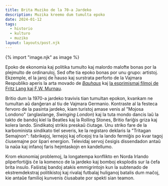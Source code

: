 ```yaml
---
title: Brita Muziko de la 70-a Jardeko
description: Muzika kreemo dum tumulta epoko
date: 2024-01-12
tags:
  - historio
  - kulturo
  - muziko
layout: layouts/post.njk
---
```

{% import "image.njk" as image %}

Epoko de ekonomia kaj politika tumulto kaj malordo malofte bonas por la plejmulto de ordinaruloj. Sed ofte tia epoko bonas por unu grupo: artistoj. Ekzemple, el la jaroj de ĥauso kaj surstrata perforto de la Vajmara Respubliko aperis la arta movado de _[Bauhaus](https://eo.wikipedia.org/wiki/Bauhaus)_ kaj [la esprimismaj filmoj de Fritz Lang kaj F.W. Murnau](https://eo.wikipedia.org/wiki/Germana_ekspresionismo).

Britio dum la 1970-a jardeko travivis tian tumultan epokon, kvankam ne tumultan aŭ danĝeran al tiu de Vajmara Germanio. Kontraste al la festeca fervoro de la pasinta jardeko, kiam turistoj amase venis al "Mojosa Londono" (anglaslange, _Swinging London_) kaj la tuta mondo dancis laŭ la takto de bandoj kiel la Beatles kaj la Rolling Stones, Britio fariĝis griza kaj kolera lando. Sindikatoj strikis preskaŭ ĉiutage. Unu striko fare de la karbominista sindikato tiel severis, ke la registaro deklaris la "Tritagan Semajnon": fabrikejoj, lernejoj kaj oficejoj tra la lando fermiĝis po kvar tagoj ĉiusemajne por ŝpari energion. Televidaj servoj ĉesigis dissendadon antaŭ la naŭa kaj infanoj faris hejmtaskojn en kandellumo.

Krom ekonomiaj problemoj, la longatempa konflikto en Norda Irlando pliperfortiĝis ĉe la komenco de la jardeko kaj bomboj eksplodis sur la ĉefa brita insulo. Faŝistaj bandoj atakis emmigrintojn kun la subtenado de ekstremdekstraj politikistoj kaj rivalaj futbalaj huliganoj batalis dum maĉoj, kie antaŭe familioj kunvenis ĉiusabate por spekti sian teamon.
